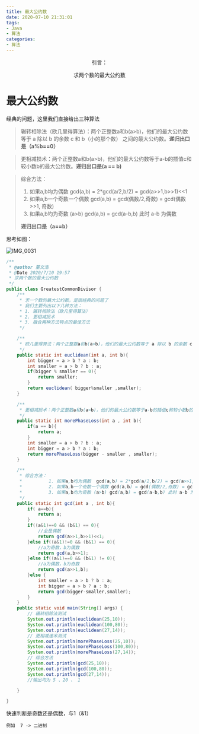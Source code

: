 ```yaml
---
title: 最大公约数
date: 2020-07-10 21:31:01
tags:
- Java
- 算法
categories:
- 算法
---
```



<center>
引言： 

求两个数的最大公约数

</center>

<!-- more -->

# 最大公约数

经典的问题，这里我们直接给出三种算法

> 辗转相除法（欧几里得算法）：两个正整数a和b(a>b)，他们的最大公约数等于 a 除以 b 的余数 c 和 b（小的那个数） 之间的最大公约数。**递归出口是（a%b==0）**



>  更相减损术：两个正整数a和b(a>b)，他们的最大公约数等于a-b的插值c和较小数b的最大公约数。**递归出口是(a == b)**



> 综合方法：
>
> 1. 如果a,b均为偶数  gcd(a,b) = 2*gcd(a/2,b/2) = gcd(a>>1,b>>1)<<1
> 2. 如果a,b一个奇数一个偶数 gcd(a,b) = gcd(偶数/2,奇数) = gcd(偶数>>1, 奇数)
> 3. 如果a,b均为奇数 (a>b) gcd(a,b) = gcd(a-b,b) 此时 a-b 为偶数
>
> **递归出口是（a==b）**

思考如图：

![IMG_0031](http://img.yesmylord.cn//IMG_0031.PNG/999)

```java
/**
 * @author 董文浩
 * @Date 2020/7/10 19:57
 * 求两个数的最大公约数
 */
public class GreatestCommonDivisor {
    /**
     * 求一个数的最大公约数，是很经典的问题了
     * 我们主要列出以下几种方法：
     * 1. 辗转相除法（欧几里得算法）
     * 2. 更相减损术
     * 3. 融合两种方法特点的最佳方法
     */

    /**
     * 欧几里得算法：两个正整数a和b(a>b)，他们的最大公约数等于 a 除以 b 的余数 c 和 b（小的那个数） 之间的最大公约数
     */
    public static int euclidean(int a, int b){
        int bigger = a > b ? a : b;
        int smaller = a > b ? b : a;
        if(bigger % smaller == 0){
            return smaller;
        }
        return euclidean( bigger%smaller ,smaller);
    }

    /**
     * 更相减损术：两个正整数a和b(a>b)，他们的最大公约数等于a-b的插值c和较小数b的最大公约数
     */
    public static int morePhaseLoss(int a , int b){
        if(a == b){
            return a;
        }
        int smaller = a > b ? b : a;
        int bigger = a > b ? a : b;
        return morePhaseLoss(bigger - smaller , smaller);
    }

    /**
     * 综合方法：
     *          1. 如果a,b均为偶数  gcd(a,b) = 2*gcd(a/2,b/2) = gcd(a>>1,b>>1)<<1
     *          2. 如果a,b一个奇数一个偶数 gcd(a,b) = gcd(偶数/2,奇数) = gcd(偶数>>1, 奇数)
     *          3. 如果a,b均为奇数 (a>b) gcd(a,b) = gcd(a-b,b) 此时 a-b 为偶数
     */
    public static int gcd(int a , int b){
        if( a==b){
            return a;
        }
        if((a&1)==0 && (b&1) == 0){
            //全是偶数
            return gcd(a>>1,b>>1)<<1;
        }else if((a&1)!=0 && (b&1) == 0){
            //a为奇数，b为偶数
            return gcd(a,b>>1);
        }else if((a&1)==0 && (b&1) != 0){
            //a为偶数，b为奇数
            return gcd(a>>1,b);
        }else {
            int smaller = a > b ? b : a;
            int bigger = a > b ? a : b;
            return gcd(bigger-smaller,smaller);
        }
    }
    public static void main(String[] args) {
        // 辗转相除法测试
        System.out.println(euclidean(25,10));
        System.out.println(euclidean(100,80));
        System.out.println(euclidean(27,14));
        // 更相减速术测试
        System.out.println(morePhaseLoss(25,10));
        System.out.println(morePhaseLoss(100,80));
        System.out.println(morePhaseLoss(27,14));
        // 综合方法
        System.out.println(gcd(25,10));
        System.out.println(gcd(100,80));
        System.out.println(gcd(27,14));
        //输出均为 5 、20 、 1

    }

}

```

快速判断是奇数还是偶数，与1（&1）

```
例如	7 -> 二进制
```

